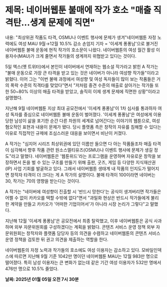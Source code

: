 # **제목: 네이버웹툰 불매에 작가 호소 "매출 직격탄…생계 문제에 직면"**

  내용: "최상위권 작품도 타격, OSMU나 이벤트 행사에 문제가 생겨"네이버웹툰 자정 노력에도 여성 MAU 9월→12월 10.5% 감소 손엄지 기자 = '이세계 퐁퐁남'으로 불거진 네이버웹툰 불매 운동에 현직 작가의 호소문이 나왔다.
네이버웹툰의 여성 월간 활성 이용자수(MAU)가 크게 줄면서 작가들의 생계까지 위협받고 있다는 것이다.

5일 엑스(옛 트위터)에서 본인이 네이버에서 연재하는 웹소설 작가라고 밝힌 A 작가는 "불매 운동으로 가장 큰 타격을 받고 있는 것은 네이버가 아니라 여성향 작가들"이라고 밝혔다.
이어 그는 "이번 불매 과정에서 여성향 및 여성 독자들이 많이 보는 작품들은 거의 폭락 수준의 직격타를 맞았다"면서 "저처럼 중견 수준의 매출로 살아가는 작가들 또한 50~80% 이상의 매출 타격을 받았고, 솔직히 이제 생계 문제에 직면한 상황"이라고 설명했다.

지난해 9월 네이버웹툰 지상 최대 공모전에서 '이세계 퐁퐁남'이 1차 심사를 통과하자 여성 독자를 중심으로 네이버웹툰 불매 운동이 벌어졌다.
'이세계 퐁퐁남'은 여성에게 이용당한 남성이 삶을 포기한 순간 다른 차원의 세계로 넘어간다는 이야기의 웹툰으로, 여성 혐오적인 표현과 내용이 문제가 됐다.
당시 플랫폼 측은 창작의 자유를 침해할 수 있다는 이유로 직접적인 규제에 조심스러운 대응을 보이면서 비난이 커졌다.

A 작가는 "심지어 시리즈 최상위권에 있던 이름만 들으면 다 아는 작품들조차 매출 타격이 심각해서 향후 작품 관련 원소스멀티유즈(OSMU)나 이벤트 행사에 문제가 생길 정도"라고 말했다.
네이버웹툰은 '웹툰위드'라는 프로그램을 운영하며 자유로운 창작을 보장하면서 돈을 벌 수 있는 구조를 만들기 위해 출판, 굿즈, 게임 등 다양한 지식재산권(IP) 사업 기회를 발굴하고 있다.
그래서 네이버웹툰 생태계 내 작품의 인지도가 떨어지면 창작자 타격이 더 크다는 게 A 작가의 설명이다. 불매 타격이 100이라면 네이버는 30, 작가는 70의 영향을 받는다는 것이다.

A 작가는 "네이버에 여성향이 진출할 시 '반드시 망한다'는 공식이 생겨버리면 작가들은 어쩔 수 없이 카카오를 택할 수밖에 없다"면서 "과밀화 현상은 반드시 작가들에게 불리한 계약을 만들고 카카오가 '어떠한 기업이어서'가 아니라 시장 논리가 그렇다"고 말했다.

지난해 12월 '이세계 퐁퐁남'은 공모전에서 최종 탈락했고, 이후 네이버웹툰은 공식 사과하며 외부 자문위원회를 구성하겠다는 계획을 밝혔다.
콘텐츠 서비스 운영 정책 외부 자문위원회는 창작자와 플랫폼 담당자 등의 의견을 수렴하고 네이버웹툰의 콘텐츠 서비스 운영 정책을 검토한 뒤 권고 의견을 제출하는 역할을 한다.

네이버웹툰의 자정 노력과 작가들의 호소에도 여성 이용자는 감소하고 있다.
모바일인덱스에 따르면 지난해 9월 기준 1042만 명이던 네이버웹툰 MAU는 12월 983만 명으로 떨어졌다.
특히 남성 이용자는 큰 변화가 없는데 같은 기간 여성 이용자가 532만 명에서 476만 명으로 10.5% 줄었다.

  **날짜: 2025년 01월 05일 오전 7시 30분**